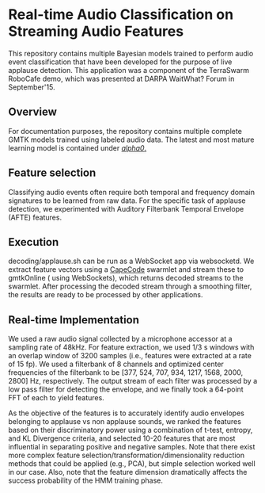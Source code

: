# Real-time Audio Classification on Streaming Audio Features

This repository contains multiple Bayesian models trained to perform audio event classification that have been developed for the purpose of live applause detection. This application was a component of the TerraSwarm RoboCafe demo, which was presented at DARPA WaitWhat? Forum in September'15. 

## Overview 

For documentation purposes, the repository contains multiple complete GMTK models trained using labeled audio data. The latest and most mature learning model is contained under [_alpha0_.](https://github.com/ilge/gmtk-audio-classification/tree/master/alpha0) 

## Feature selection

Classifying audio events often require both temporal and frequency domain signatures to be learned from raw data. For the specific task of applause detection, we experimented with Auditory Filterbank Temporal Envelope (AFTE) features. 

 

## Execution 

decoding/applause.sh can be run as a WebSocket app via websocketd. 
We extract feature vectors using a [CapeCode](capecode.org) swarmlet and stream these to gmtkOnline ( using WebSockets), which returns
decoded streams to the swarmlet. After processing the decoded stream through a smoothing filter, the results are ready to be processed by other applications. 

## Real-time Implementation

We used a raw audio signal collected by a microphone accessor at a sampling rate of 48kHz. For feature extraction, we used 1/3 s windows with an overlap window of 3200 samples (i.e., features were extracted at a rate of 15 fp). We used a filterbank of 8 channels and optimized center frequencies of the filterbank to be [377, 524, 707, 934, 1217, 1568, 2000, 2800] Hz, respectively. The output stream of each filter was processed by a low pass filter for detecting the envelope, and we finally took a 64-point FFT of each to yield features. 

As the objective of the features is to accurately identify audio envelopes belonging to applause vs non applause sounds, we ranked the features based on their discriminatory power using a combination of t-test, entropy, and KL Divergence criteria, and selected 10-20 features that are most influential in separating positive and negative samples. Note that there exist more complex feature selection/transformation/dimensionality reduction methods that could be applied (e.g., PCA), but simple selection worked well in our case. Also, note that the feature dimension dramatically affects the success probability of the HMM training phase. 




